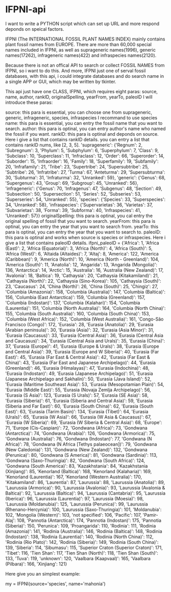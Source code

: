 # IFPNI-api
I want to write a PYTHON script which can set up URL and more respond deponds on speical factors.

IFPNI (The INTERNATIONAL FOSSIL PLANT NAMES INDEX) mainly contains plant fossil names from EUROPE. There are more than 60,000 special names included in IFPNI, as well as suprageneric names(1996), generic names(17262), infrageneric names(422) and infraspecies names(2120).

Because there is not an offical API to search or collect FOSSIL NAMES from IFPNI, so i want to do this. And more, IFPNI just one of serval fossil databases, with this api, i could integrate databases and do search name in a single APP or GUI, which may be written by tkinter.

This api just have one CLASS, IFPNI, which requires eight paras: source, name, author, rankID, originalSpelling, yearFrom, yearTo, paleoID
I will introduce these paras:

source: this para is essential, you can choose one from suprageneric, generic, infrageneric, species, infraspecies
        I recommand to use species
name: this para is essential, you can entry the fossil name that you want to search.
author: this para is optinal, you can entry author's name who named the fossil if you want.
rankID: this para is optinal and deponds on source. Here i give a list that contains rankID details.
        you can entry a list that contains rankID nums, like [2, 3, 5].
        'suprageneric': {'Regnum': 2, 'Subregnum': 3, 'Phylum': 5, 'Subphylum': 6, 'Superphylum': 7,
                             'Class': 9, 'Subclass': 10, 'Superclass': 11, 'Infraclass': 12, 'Order': 66,
                             'Superorder': 14, 'Suborder': 15, 'Infraorder': 16, 'Family': 18,
                             'Superfamily': 19,
                             'Subfamily': 20, 'Infrafamily': 21, 'Tribe': 23, 'Supertribe': 24,
                             'Supersubtribe': 25,
                             'Subtribe': 26, 'Infratribe': 27, 'Turma': 67, 'Anteturma': 29,
                             'Supersubturma': 30,
                             'Subturma': 31, 'Infraturma': 32, 'Unranked': 59},
            'generic': {'Genus': 68, 'Supergenus': 43, 'Group': 69, 'Subgroup': 45, 'Unranked': 56},
            'infrageneric': {'Genus': 70, 'Infragenus': 47, 'Subgenus': 48, 'Section': 49, 'Subsection': 50,
                             'Supersection': 51,
                             'Series': 52, 'Subseries': 53, 'Superseries': 54, 'Unranked': 55},
            'species': {'Species': 33, 'Superspecies': 34, 'Unranked': 58},
            'infraspecies': {'Supervarietas': 36, 'Varietas': 37, 'Subvarietas': 38, 'Forma': 39, 'Subforma': 40,
                             'Infraspecies': 41,
                             'Unranked': 57}}
originalSpelling: this para is optinal, you cal entry the original spelling of fossil that you want to search.
yearFrom: this para is optinal, you can entry the year that you want to search from.
yearTo: this para is optinal, you can entry the year that you want to search to.
paleoID:  this para is optinal and works when source is species or infraspecies. Here i give a list that contains paleoID details.
       ifpni_paleoID = {'Africa': 1, 'Africa (East)': 2, 'Africa (Equatorial)': 3, 'Africa (North)': 4,
                         'Africa (South)': 5,
                         'Africa (West)': 6, 'Altaida (Altaides)': 7, 'Altaj': 8, 'America': 122,
                         'America (Caribbean)': 9,
                         'America (North)': 10, 'America (North - Greenland)': 104, 'America (South)': 11,
                         'Anatolia': 12,
                         'Angarida': 13, 'Angarida (Mongolia)': 136, 'Antarctica': 14, 'Arctic': 15,
                         'Australia': 16,
                         'Australia (New Zealand)': 17, 'Avalonia': 18, 'Baltica': 19, 'Cathaysia': 20,
                         'Cathaysia (Kitakamiland)': 21, 'Cathaysia (North)': 22, 'Cathaysia (Sino-Korea)': 105,
                         'Cathaysia (South)': 23, 'Caucasus': 24, 'China (North)': 26, 'China (South)': 25,
                         'Chingiz': 27,
                         'Columbia (Amazonia)': 158, 'Columbia (Australia)': 147, 'Columbia (Baltica)': 156,
                         'Columbia (East Antarctica)': 159, 'Columbia (Greenland)': 157,
                         'Columbia (Indostan)': 137,
                         'Columbia (Kalahari)': 154, 'Columbia (Laurentia)': 151,
                         'Columbia (North Australia)': 164,
                         'Columbia (North China)': 155, 'Columbia (South Australia)': 160,
                         'Columbia (South China)': 153,
                         'Columbia (West Africa)': 152, 'Columbia (West Australia)': 161,
                         'Congo-São Francisco (Congo)': 172,
                         'Eurasia': 28, 'Eurasia (Anatolia)': 29, 'Eurasia (Arabian peninsula)': 30,
                         'Eurasia (Asia)': 32,
                         'Eurasia (Asia Minor)': 31, 'Eurasia (Caucasus)': 33, 'Eurasia (Central Asia)': 36,
                         'Eurasia (Central Asia and Caucasus)': 34, 'Eurasia (Central Asia and Urals)': 35,
                         'Eurasia (China)': 37,
                         'Eurasia (Europe)': 41, 'Eurasia (Europe & Urals)': 38,
                         'Eurasia (Europe and Central Asia)': 39,
                         'Eurasia (Europe and W Siberia)': 40, 'Eurasia (Far East)': 45,
                         'Eurasia (Far East & Central Asia)': 42,
                         'Eurasia (Far East & China)': 43, 'Eurasia (Far East and Japanese Archipelago)': 44,
                         'Eurasia (Greenland)': 46, 'Eurasia (Himalayas)': 47, 'Eurasia (Indochina)': 48,
                         'Eurasia (Indostan)': 49,
                         'Eurasia (Japanese Archipelago)': 51, 'Eurasia (Japanese Archipelago and Sakhalin)': 50,
                         'Eurasia (Java Island)': 52, 'Eurasia (Maritime Southeast Asia)': 53,
                         'Eurasia (Mesopotamian Plain)': 54,
                         'Eurasia (Middle East)': 55, 'Eurasia (Novaja Zemlja Archipelago)': 56,
                         'Eurasia (S Asia)': 123,
                         'Eurasia (S Urals)': 57, 'Eurasia (SE Asia)': 58, 'Eurasia (Siberia)': 61,
                         'Eurasia (Siberia and Central Asia)': 59, 'Eurasia (Siberia and Far East)': 60,
                         'Eurasia (South China)': 62,
                         'Eurasia (South East)': 63, 'Eurasia (Tarim Basin)': 134, 'Eurasia (Tibet)': 64,
                         'Eurasia (Urals)': 65,
                         'Eurasia (W Asia)': 66, 'Eurasia (W Asia & Caucasus)': 67, 'Eurasia (W Siberia)': 69,
                         'Eurasia (W Siberia & Central Asia)': 68, 'Europe': 71, 'Europe (Cis-Caspian)': 72,
                         'Gondwana (Africa)': 73,
                         'Gondwana (Antarctica)': 74, 'Gondwana (Arabia)': 126, 'Gondwana (Armorica)': 75,
                         'Gondwana (Australia)': 76,
                         'Gondwana (Indostan)': 77, 'Gondwana (N Africa)': 78,
                         'Gondwana (N Africa [Tethys palaeocean])': 79,
                         'Gondwana (New Caledonia)': 131, 'Gondwana (New Zealand)': 132, 'Gondwana (Perunica)': 80,
                         'Gondwana (S America)': 81, 'Gondwana (Sardinia)': 113, 'Gondwana (Saxo-Thuringia)': 82,
                         'Gondwana (South Africa)': 124, 'Gondwana (South America)': 83, 'Kazakhstania': 84,
                         'Kazakhstania (Xinjiang)': 85, 'Kenorland (Baltica)': 168, 'Kenorland (Kalaharia)': 169,
                         'Kenorland (Laurentia)': 167, 'Kenorland (Western Australia)': 170, 'Kitakamiland': 86,
                         'Laurentia': 87,
                         'Laurussia': 88, 'Laurussia (Anatolia)': 89, 'Laurussia (Armorica)': 90,
                         'Laurussia (Avalonia)': 93,
                         'Laurussia (Avalonia & Baltica)': 92, 'Laurussia (Baltica)': 94,
                         'Laurussia (Cantabria)': 95,
                         'Laurussia (Iberica)': 96, 'Laurussia (Laurentia)': 97, 'Laurussia (Moesia)': 98,
                         'Laurussia (Moldanubia)': 125, 'Laurussia (Perunica)': 99,
                         'Laurussia (Rhenano-Hercynia)': 100,
                         'Laurussia (Saxo-Thuringia)': 101, 'Moldanubia': 102, 'Mongolia (Western)': 103,
                         'not specified': 106,
                         'Pacific': 107, 'Pamir-Alaj': 108, 'Pannotia (Antarctica)': 174,
                         'Pannotia (Indostan)': 175,
                         'Pannotia (Siberia)': 150, 'Perunica': 109, 'Proangarida': 110, 'Rodinia': 111,
                         'Rodinia (Amazonia)': 141,
                         'Rodinia (Australia)': 146, 'Rodinia (Baltica)': 148, 'Rodinia (Indostan)': 138,
                         'Rodinia (Laurentia)': 140,
                         'Rodinia (North China)': 112, 'Rodinia (Rio Plato)': 142, 'Rodinia (Siberia)': 149,
                         'Rodinia (South China)': 139, 'Siberia': 114, 'Sibumasu': 115,
                         'Superior Craton (Superior Craton)': 171,
                         'Tibet': 116, 'Tien Shan': 117, 'Tien Shan (North)': 118, 'Tien Shan (South)': 133,
                         'Tuva': 119,
                         'unknown': 120, 'Vaalbara (Kaapvaal)': 165, 'Vaalbara (Pilbara)': 166, 'Xinjiang': 121}

Here give you an simplest example:

my = IFPNI(source='species', name='mahonia')

